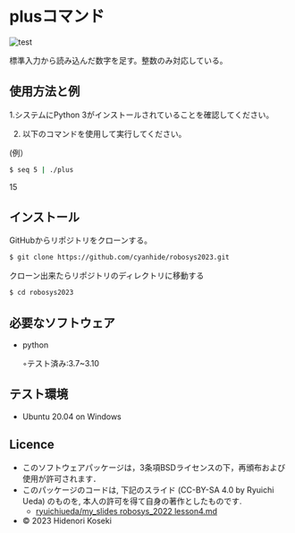 # plusコマンド

![test](https://github.com/cyanhide/robosys202x/actions/workflows/test.yml/badge.svg)

標準入力から読み込んだ数字を足す。整数のみ対応している。

## 使用方法と例

1.システムにPython 3がインストールされていることを確認してください。

2. 以下のコマンドを使用して実行してください。

(例）

```bash
$ seq 5 | ./plus
``` 

15

## インストール
GitHubからリポジトリをクローンする。

```bash
$ git clone https://github.com/cyanhide/robosys2023.git
```
クローン出来たらリポジトリのディレクトリに移動する
```bash
$ cd robosys2023
```


## 必要なソフトウェア

* python

   ◦テスト済み:3.7~3.10

## テスト環境

* Ubuntu 20.04 on Windows

## Licence
* このソフトウェアパッケージは，3条項BSDライセンスの下，再頒布および使用が許可されます．
* このパッケージのコードは, 下記のスライド (CC-BY-SA 4.0 by Ryuichi Ueda) のものを, 本人の許可を得て自身の著作としたものです.
    * [ryuichiueda/my_slides robosys_2022 lesson4.md](https://github.com/ryuichiueda/my_slides/blob/master/robosys_2022/lesson4.md?plain=1)
* © 2023 Hidenori Koseki

